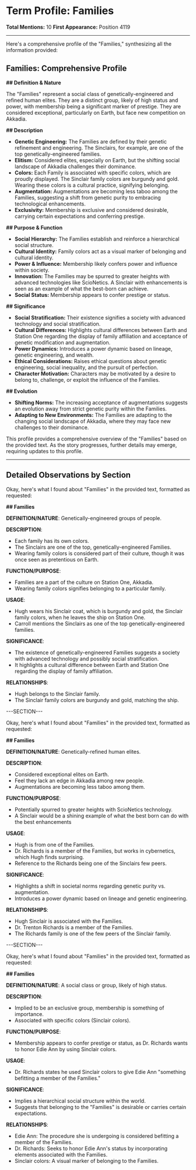 # Term Profile: Families

**Total Mentions:** 10
**First Appearance:** Position 4119

---

Here's a comprehensive profile of the "Families," synthesizing all the information provided:

## Families: Comprehensive Profile

**## Definition & Nature**

The "Families" represent a social class of genetically-engineered and refined human elites. They are a distinct group, likely of high status and power, with membership being a significant marker of prestige. They are considered exceptional, particularly on Earth, but face new competition on Akkadia.

**## Description**

*   **Genetic Engineering:** The Families are defined by their genetic refinement and engineering. The Sinclairs, for example, are one of the top genetically-engineered families.
*   **Elitism:** Considered elites, especially on Earth, but the shifting social landscape of Akkadia challenges their dominance.
*   **Colors:** Each Family is associated with specific colors, which are proudly displayed. The Sinclair family colors are burgundy and gold. Wearing these colors is a cultural practice, signifying belonging.
*   **Augmentation:** Augmentations are becoming less taboo among the Families, suggesting a shift from genetic purity to embracing technological enhancements.
*   **Exclusivity:** Membership is exclusive and considered desirable, carrying certain expectations and conferring prestige.

**## Purpose & Function**

*   **Social Hierarchy:** The Families establish and reinforce a hierarchical social structure.
*   **Cultural Identity:** Family colors act as a visual marker of belonging and cultural identity.
*   **Power & Influence:** Membership likely confers power and influence within society.
*   **Innovation:** The Families may be spurred to greater heights with advanced technologies like ScioNetics. A Sinclair with enhancements is seen as an example of what the best-born can achieve.
*   **Social Status:** Membership appears to confer prestige or status.

**## Significance**

*   **Social Stratification:** Their existence signifies a society with advanced technology and social stratification.
*   **Cultural Differences:** Highlights cultural differences between Earth and Station One regarding the display of family affiliation and acceptance of genetic modification and augmentation.
*   **Power Dynamics:** Introduces a power dynamic based on lineage, genetic engineering, and wealth.
*   **Ethical Considerations:** Raises ethical questions about genetic engineering, social inequality, and the pursuit of perfection.
*   **Character Motivation:** Characters may be motivated by a desire to belong to, challenge, or exploit the influence of the Families.

**## Evolution**

*   **Shifting Norms:** The increasing acceptance of augmentations suggests an evolution away from strict genetic purity within the Families.
*   **Adapting to New Environments:** The Families are adapting to the changing social landscape of Akkadia, where they may face new challenges to their dominance.

This profile provides a comprehensive overview of the "Families" based on the provided text. As the story progresses, further details may emerge, requiring updates to this profile.

---

## Detailed Observations by Section

Okay, here's what I found about "Families" in the provided text, formatted as requested:

**## Families**

**DEFINITION/NATURE**: Genetically-engineered groups of people.

**DESCRIPTION**:
*   Each family has its own colors.
*   The Sinclairs are one of the top, genetically-engineered Families.
*   Wearing family colors is considered part of their culture, though it was once seen as pretentious on Earth.

**FUNCTION/PURPOSE**:
*   Families are a part of the culture on Station One, Akkadia.
*   Wearing family colors signifies belonging to a particular family.

**USAGE**:
*   Hugh wears his Sinclair coat, which is burgundy and gold, the Sinclair family colors, when he leaves the ship on Station One.
*   Carroll mentions the Sinclairs as one of the top genetically-engineered families.

**SIGNIFICANCE**:
*   The existence of genetically-engineered Families suggests a society with advanced technology and possibly social stratification.
*   It highlights a cultural difference between Earth and Station One regarding the display of family affiliation.

**RELATIONSHIPS**:
*   Hugh belongs to the Sinclair family.
*   The Sinclair family colors are burgundy and gold, matching the ship.

---SECTION---

Okay, here's what I found about "Families" in the provided text, formatted as requested:

**## Families**

**DEFINITION/NATURE**: Genetically-refined human elites.

**DESCRIPTION**:
*   Considered exceptional elites on Earth.
*   Feel they lack an edge in Akkadia among new people.
*   Augmentations are becoming less taboo among them.

**FUNCTION/PURPOSE**:
*   Potentially spurred to greater heights with ScioNetics technology.
*   A Sinclair would be a shining example of what the best born can do with the best enhancements

**USAGE**:
*   Hugh is from one of the Families.
*   Dr. Richards is a member of the Families, but works in cybernetics, which Hugh finds surprising.
*   Reference to the Richards being one of the Sinclairs few peers.

**SIGNIFICANCE**:
*   Highlights a shift in societal norms regarding genetic purity vs. augmentation.
*   Introduces a power dynamic based on lineage and genetic engineering.

**RELATIONSHIPS**:
*   Hugh Sinclair is associated with the Families.
*   Dr. Trenton Richards is a member of the Families.
*   The Richards family is one of the few peers of the Sinclair family.

---SECTION---

Okay, here's what I found about "Families" in the provided text, formatted as requested:

**## Families**

**DEFINITION/NATURE**: A social class or group, likely of high status.

**DESCRIPTION**:
*   Implied to be an exclusive group, membership is something of importance.
*   Associated with specific colors (Sinclair colors).

**FUNCTION/PURPOSE**:
*   Membership appears to confer prestige or status, as Dr. Richards wants to honor Edie Ann by using Sinclair colors.

**USAGE**:
*   Dr. Richards states he used Sinclair colors to give Edie Ann "something befitting a member of the Families."

**SIGNIFICANCE**:
*   Implies a hierarchical social structure within the world.
*   Suggests that belonging to the "Families" is desirable or carries certain expectations.

**RELATIONSHIPS**:
*   Edie Ann: The procedure she is undergoing is considered befitting a member of the Families.
*   Dr. Richards: Seeks to honor Edie Ann's status by incorporating elements associated with the Families.
*   Sinclair colors: A visual marker of belonging to the Families.
